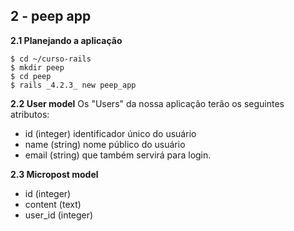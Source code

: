 2 - peep app
-----------

**2.1 Planejando a aplicação**

    $ cd ~/curso-rails
    $ mkdir peep
    $ cd peep
    $ rails _4.2.3_ new peep_app

**2.2 User model**
Os "Users" da nossa aplicação terão os seguintes atributos: 
- id (integer) identificador único do usuário
- name (string) nome público do usuário
- email (string) que também servirá para login.

**2.3 Micropost model**

- id (integer)
- content (text)
- user_id (integer)
